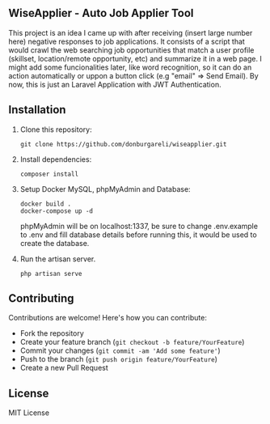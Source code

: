 WiseApplier - Auto Job Applier Tool
-----------

This project is an idea I came up with after receiving (insert large number here) negative responses to job applications.
It consists of a script that would crawl the web searching job opportunities that match a user profile (skillset, location/remote opportunity, etc)
and summarize it in a web page. I might add some funcionalities later, like word recognition, so it can do an action automatically or uppon a button click (e.g "email" => Send Email).
By now, this is just an Laravel Application with JWT Authentication.
  
Installation
-----------
1. Clone this repository:
   ```
   git clone https://github.com/donburgareli/wiseapplier.git
   ```

2. Install dependencies:
   ```
   composer install
   ```

3. Setup Docker MySQL, phpMyAdmin and Database:
   ```
   docker build .
   docker-compose up -d
   ```
   phpMyAdmin will be on localhost:1337, be sure to change .env.example to .env and fill database details before running this, it would be used to create the database.

4. Run the artisan server.
   ```
   php artisan serve
   ```

Contributing
-----------
Contributions are welcome! Here's how you can contribute:
- Fork the repository
- Create your feature branch (`git checkout -b feature/YourFeature`)
- Commit your changes (`git commit -am 'Add some feature'`)
- Push to the branch (`git push origin feature/YourFeature`)
- Create a new Pull Request

License
-----------

MIT License
